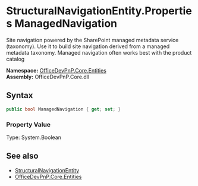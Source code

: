 # StructuralNavigationEntity.Properties ManagedNavigation
 Site navigation powered by the SharePoint managed metadata service (taxonomy). Use it to build site navigation derived from a managed metadata taxonomy. Managed navigation often works best with the product catalog   

**Namespace:** [OfficeDevPnP.Core.Entities](OfficeDevPnP.Core.Entities.md)  
**Assembly:** OfficeDevPnP.Core.dll  
## Syntax
```C#
public bool ManagedNavigation { get; set; }
```

### Property Value
Type: System.Boolean  

## See also
- [StructuralNavigationEntity](OfficeDevPnP.Core.Entities.StructuralNavigationEntity.md) 
- [OfficeDevPnP.Core.Entities](OfficeDevPnP.Core.Entities.md) 
